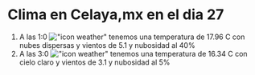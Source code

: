# Clima en Celaya,mx en el dia 27

1. A las 1:0 !["icon weather"](http://openweathermap.org/img/w/03n.png) tenemos una temperatura de 17.96 C con nubes dispersas y  vientos de 5.1 y nubosidad al 40%
1. A las 3:0 !["icon weather"](http://openweathermap.org/img/w/01n.png) tenemos una temperatura de 16.34 C con cielo claro y  vientos de 3.1 y nubosidad al 5%
